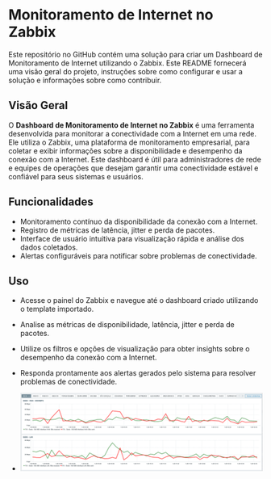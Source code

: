 # Monitoramento de Internet no Zabbix

Este repositório no GitHub contém uma solução para criar um Dashboard de Monitoramento de Internet utilizando o Zabbix. Este README fornecerá uma visão geral do projeto, instruções sobre como configurar e usar a solução e informações sobre como contribuir.

## Visão Geral

O **Dashboard de Monitoramento de Internet no Zabbix** é uma ferramenta desenvolvida para monitorar a conectividade com a Internet em uma rede. Ele utiliza o Zabbix, uma plataforma de monitoramento empresarial, para coletar e exibir informações sobre a disponibilidade e desempenho da conexão com a Internet. Este dashboard é útil para administradores de rede e equipes de operações que desejam garantir uma conectividade estável e confiável para seus sistemas e usuários.

## Funcionalidades

- Monitoramento contínuo da disponibilidade da conexão com a Internet.
- Registro de métricas de latência, jitter e perda de pacotes.
- Interface de usuário intuitiva para visualização rápida e análise dos dados coletados.
- Alertas configuráveis para notificar sobre problemas de conectividade.

## Uso

- Acesse o painel do Zabbix e navegue até o dashboard criado utilizando o template importado.
- Analise as métricas de disponibilidade, latência, jitter e perda de pacotes.
- Utilize os filtros e opções de visualização para obter insights sobre o desempenho da conexão com a Internet.
- Responda prontamente aos alertas gerados pelo sistema para resolver problemas de conectividade.

- ![Dashboards Links de Internet](img/dashboard-link.png)


